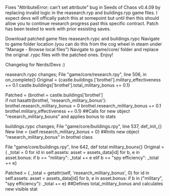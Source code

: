 Fixes "AttributeError: can't set attribute" bug in Seeds of Chaos v0.4.09 by replacing invalid logic in the reasearch.ryp and buildings.ryp game files. I expect devs will offically patch this at somepoint but until then this should allow you to continue research progress past this specific contract.
Patch has been tested to work with prior exsisting saves.

Download patched game files reasearch.rypc and buildings.rypc
Navigate to game folder location (you can do this from the cog wheel in steam under "Manage - Browse local files")
Navigate to game/core/ folder and replace the original .rypc files with the patched ones.
Enjoy!


Changelog for Nerds/Devs :)

reasearch.rypc changes;
File "game/core/research.rpy", line 506, in on_complete{} 
  Original = {castle.buildings ['brothel'].military_effectiveness += 0.1
            castle.buildings['brothel'].total_military_bonus += 0.1}
            
  Patched = {brothel = castle.buildings['brothel']    
              if not hasattr(brothel, 'research_military_bonus'):
                 brothel.research_military_bonus = 0
              brothel.research_military_bonus += 0.1
              brothel.military_effectiveness += 0.1}
##Calls for new object "research_military_bouns" and applies bonus to stats

buildings.rypc changes;
File "game/core/buildings.rpy", line 537, def_init_{}
  New line = {self.research_military_bonus = 0}
##Inits new object "research_military_bonus" in brothel class

File "game/core/buildings.rpy", line 642, def total military_bouns{}
  Original = {  _total = 0
                  for id in self.assets:
                        asset = assets_data[id] 
                    for b, e in asset.bonus:
                          if b == "military":
                              _total += e
                          elif b == "spy efficiency":
                              _total += e}

  Patched =  { _total = getattr(self, 'research_military_bonus', 0)
                 for id in self.assets:
                    asset = assets_data[id]
                    for b, e in asset.bonus:
                        if b in ("military", "spy efficiency"):
                            _total += e}
##Defines total_military_bonus and calculates new visible stat
